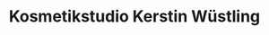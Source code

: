 ---
title: "Kosmetikstudio Kerstin Wüstling"
url: /leipzig/kosmetikstudio-kerstin-wuestling/
shop: Kosmetik
---
